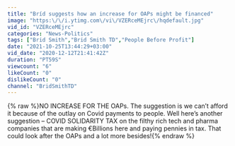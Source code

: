 ```yaml
---
title: "Bríd suggests how an increase for OAPs might be financed"
image: "https:\/\/i.ytimg.com\/vi\/VZERceMEjrc\/hqdefault.jpg"
vid_id: "VZERceMEjrc"
categories: "News-Politics"
tags: ["Brid Smith","Brid Smith TD","People Before Profit"]
date: "2021-10-25T13:44:29+03:00"
vid_date: "2020-12-12T21:41:42Z"
duration: "PT59S"
viewcount: "6"
likeCount: "0"
dislikeCount: "0"
channel: "BridSmithTD"
---
```

{% raw %}NO INCREASE FOR THE OAPs. The suggestion is we can’t afford it because of the outlay on Covid payments to people. Well here’s another suggestion – COVID SOLIDARITY TAX on the filthy rich tech and pharma companies that are making €Billions here and paying pennies in tax. That could look after the OAPs and a lot more besides!{% endraw %}
